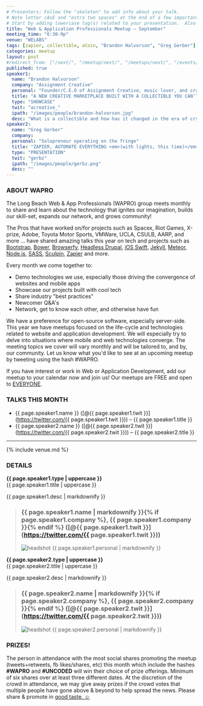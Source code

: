 ```yaml
---
# Presenters: Follow the "skeleton" to add info about your talk.
# Note letter cAsE and "extra two spaces" at the end of a few important lines.
# Start by adding lowercase tag(s) related to your presentation.  Also add "Your Name" as a tag.
title: "Web & Application Professionals Meetup – September"
meeting_time: "6:30-9p"
venue: "WELABS"
tags: [zapier, collectible, aCoin, "Brandon Halvorson", "Greg Gerber"]
categories: meetup
layout: post
#redirect_from: ["/next/", "/meetup/next/", "/meetups/next/", "/events/next/"]
published: true
speaker1:
  name: "Brandon Halvorson"
  company: "Assignment Creative"
  personal: "Founder/C.E.O of Assignment Creative, music lover, and craft beer drinker."
  title: "A NEW CREATIVE MARKETPLACE BUILT WITH A COLLECTIBLE YOU CAN'T TOUCH"
  type: "SHOWCASE"
  twit: "acreative_"
  ipath: "/images/people/brandon-halvorson.jpg"
  desc: "What is a collectible and how has it changed in the era of cryptocurrency? A demo and discussion on how an intangible digital product can change the music industry and more. In addition to the demo, we'd like to spark a discussion on if/how users will build a relationship (like your favorite record/painting/G.I. Joe Collectable) but with a 'file' thats value/worth is based on the access it provides OR a psychological attachment. Presented by Assignment Creative.  "
speaker2:
  name: "Greg Gerber"
  company:
  personal: "Solopreneur operating on the fringe"
  title: "ZAPIER, AUTOMATE EVERYTHING <em>(with lights, this time)</em>"
  type: "PRESENTATION"
  twit: "gerbz"
  ipath: "/images/people/gerbz.png"
  desc: ""
---
```



### ABOUT WAPRO  
The Long Beach Web & App Professionals (WAPRO) group meets monthly to share and learn about the technology that ignites our imagination, builds our skill-set, expands our network, and grows community!  

The Pros that have worked on/for projects such as Spacex, Riot Games, X-prize, Adobe, Toyota Motor Sports, VMWare, UCLA, CSULB, AARP, and more ... have shared amazing talks this year on tech and projects such as [Bootstrap](http://getbootstrap.com/), [Bower](http://bower.io), [Browserfy](http://browserify.org/), [Headless Drupal](https://github.com/davidhwang/horseman), [iOS Swift](https://developer.apple.com/swift/), [Jekyll](http://jekyllrb.com), [Meteor](https://www.meteor.com/), [Node.js](https://iojs.org/en/), [SASS](http://sass-lang.com/), [Sculpin](http://sculpin.io), [Zapier](http://zapier.com) and more.
<!--more-->
Every month we come together to:

* Demo technologies we use, especially those driving the convergence of websites and mobile apps
* Showcase our projects built with cool tech
* Share industry "best practices"
* Newcomer Q&A's
* Network, get to know each other, and otherwise have fun


We have a preference for open-source software, especially server-side.  This year we have meetups focused on the life-cycle and technologies related to website and application development.  We will especially try to delve into situations where mobile and web technologies converge.  The meeting topics we cover will vary monthly and will be tailored to, and by, our community.  Let us know what you'd like to see at an upcoming meetup by tweeting using the hash #WAPRO.  

If you have interest or work in Web or Application Development, add our meetup to your calendar now and join us! Our meetups are FREE and open to [EVERYONE](https://github.com/uncodedlb/uncoded-policies).  


### TALKS THIS MONTH  
- {{ page.speaker1.name }} ([@{{ page.speaker1.twit }}](https://twitter.com/{{ page.speaker1.twit }})) – {{ page.speaker1.title }}  
- {{ page.speaker2.name }} ([@{{ page.speaker2.twit }}](https://twitter.com/{{ page.speaker2.twit }})) – {{ page.speaker2.title }}


--------

{% include venue.md %}


### DETAILS  

**{{ page.speaker1.type | uppercase }}**  
{{ page.speaker1.title | uppercase }}  

{{ page.speaker1.desc | markdownify }}  

> ### {{ page.speaker1.name | markdownify }}{% if page.speaker1.company %}, {{ page.speaker1.company }}{% endif %}  ([@{{ page.speaker1.twit }}](https://twitter.com/{{ page.speaker1.twit }}))  
> <img src="{{ site.baseurl }}{{ page.speaker1.ipath }}" alt="headshot" class="headshot">
> {{ page.speaker1.personal | markdownify }}  

**{{ page.speaker2.type | uppercase }}**  
{{ page.speaker2.title | uppercase }}

{{ page.speaker2.desc | markdownify }}  

> ### {{ page.speaker2.name | markdownify }}{% if page.speaker2.company %}, {{ page.speaker2.company }}{% endif %}  ([@{{ page.speaker2.twit }}](https://twitter.com/{{ page.speaker2.twit }}))  
> <img src="{{ site.baseurl }}{{ page.speaker2.ipath }}" alt="headshot" class="headshot">
> {{ page.speaker2.personal | markdownify }}  





### PRIZES!  

The person in attendance with the most social shares promoting the meetup (tweets+retweets, fb likes/shares, etc) this month which include the hashes **#WAPRO** and **#UNCODED** will win their choice of prize offerings.  Minimum of six shares over at least three different dates.  At the discretion of the crowd in attendance, we may give away prizes if the crowd votes that multiple people have gone above & beyond to help spread the news.  Please share & promote in [good taste. ☺](https://github.com/uncodedlb/uncoded-policies)
